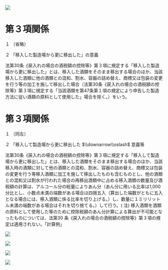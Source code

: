 ![](https://www.nta.go.jp/tmp/52a4dfb8-9f92-4afa-99fb-2f11909aa123/images/f3f0c625ab99bb8dc1f0e0eec51deaa07acf3f08699fd24cd53d145db5b63573.jpg)

# 第３項関係

１ （省略）

２ 「移入した製造場から更に移出した」の意義

法第30条《戻入れの場合の酒税額の控除等》第３項に規定する「移入した製造場から更に移出した」とは、移入した酒類をそのまま移出する場合のほか、当該移入した酒類に他の酒類との混和、割水、容器の詰め替え、商標又は包装の変更を行う等の加工を施して移出した場合（法第30条《戻入れの場合の酒税額の控除等》第３項に規定する「当該酒類を第47条第１項の規定により申告した製造方法に従い酒類の原料として使用した」場合を除く。）をいう。

# 第３項関係

１ （同左）

２ 「移入して製造場から更に移出した $\\downarrow\\oslash$ 意義等

法第30条《戻入れの場合の酒税額の控除等》第３項に規定する「移入して製造場から更に移出した」とは、移入した酒類をそのまま移出する場合のほか、当該移入時の酒類に対して他の酒類との混和、割水、容器の詰め替え、商標又は包装の変更を行う等移入酒類に加工を施して移出したものも含むものとし、他の酒類との混和又は割水が行われた場合の再移出酒類中に占める移入酒類の数量及び酒税額の計算は、アルコール分の総量によりあん分（あん分に用いる比率は1,000分比とし、小数点未満の端数がある場合は四捨五入（算出した端数がともに五入となる場合には、移入酒類に係る比率を切り上げる。）し、数量に１ミリリットル未満の端数がある場合はそれを切り捨てる。）して行う。( 注) 移入酒類を酒類の原料として使用した等のために控除税額のあん分計算による算出が不可能となったものについては、法第30 条《戻入れの場合の酒税額の控除等》第３項の規定は適用されない。「計算例」

![](https://www.nta.go.jp/tmp/52a4dfb8-9f92-4afa-99fb-2f11909aa123/images/f7c1006b9d0669eabab34a6b743839332f918cd4f670a8ca71ddd02b4621f622.jpg)

![](https://www.nta.go.jp/tmp/52a4dfb8-9f92-4afa-99fb-2f11909aa123/images/60119194337f8d971e3b3bd6ac08cf59e9b0f08f5e74f1fd24e1186a5e9841e2.jpg)

![](https://www.nta.go.jp/tmp/52a4dfb8-9f92-4afa-99fb-2f11909aa123/images/9604a87ef7102b31fa584753584dcb2efe3bc51c31711c2e684ac0bdc087d68a.jpg)

![](https://www.nta.go.jp/tmp/52a4dfb8-9f92-4afa-99fb-2f11909aa123/images/498dfaac54ba79577a378ea8c76b9763c77dddbbecca81348e577c2851648691.jpg)